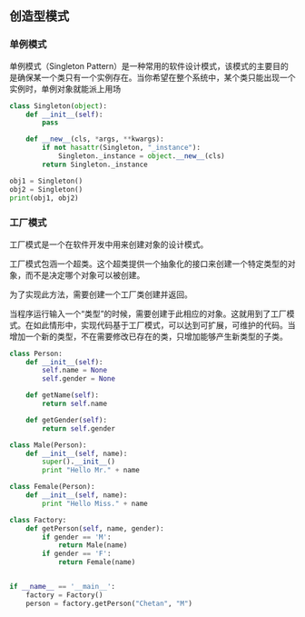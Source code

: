 <!--
 * @Author: Jacky
 * @Date: 2022-09-02 10:02:50
 * @LastEditors: Jacky
 * @LastEditTime: 2022-09-02 17:11:49
 * @FilePath: \StudyNote\学习笔记\编程语言\C++\设计模式\python设计模式.md
-->
## 创造型模式

### 单例模式
单例模式（Singleton Pattern）是一种常用的软件设计模式，该模式的主要目的是确保某一个类只有一个实例存在。当你希望在整个系统中，某个类只能出现一个实例时，单例对象就能派上用场
~~~python
class Singleton(object):
    def __init__(self):
        pass

    def __new__(cls, *args, **kwargs):
        if not hasattr(Singleton, "_instance"):
            Singleton._instance = object.__new__(cls)
        return Singleton._instance

obj1 = Singleton()
obj2 = Singleton()
print(obj1, obj2)
~~~

### 工厂模式
工厂模式是一个在软件开发中用来创建对象的设计模式。

工厂模式包涵一个超类。这个超类提供一个抽象化的接口来创建一个特定类型的对象，而不是决定哪个对象可以被创建。

为了实现此方法，需要创建一个工厂类创建并返回。

当程序运行输入一个“类型”的时候，需要创建于此相应的对象。这就用到了工厂模式。在如此情形中，实现代码基于工厂模式，可以达到可扩展，可维护的代码。当增加一个新的类型，不在需要修改已存在的类，只增加能够产生新类型的子类。
~~~python
class Person:
    def __init__(self):
        self.name = None
        self.gender = None

    def getName(self):
        return self.name

    def getGender(self):
        return self.gender

class Male(Person):
    def __init__(self, name):
        super().__init__()
        print "Hello Mr." + name

class Female(Person):
    def __init__(self, name):
        print "Hello Miss." + name

class Factory:
    def getPerson(self, name, gender):
        if gender == 'M':
            return Male(name)
        if gender == 'F':
            return Female(name)


if __name__ == '__main__':
    factory = Factory()
    person = factory.getPerson("Chetan", "M")
~~~